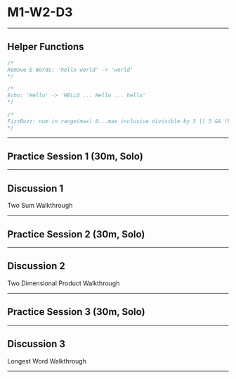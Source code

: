 # M1-W2-D3

---

## Helper Functions

```js
/*
Remove E Words: 'hello world' -> 'world'
*/

/*
Echo: 'Hello' -> 'HELLO ... Hello ... hello'
*/

/*
FizzBuzz: num in range(max) 0...max inclusive divisible by 3 || 5 && !both
*/
```

---

## Practice Session 1 (30m, Solo)

---

## Discussion 1

Two Sum Walkthrough

---

## Practice Session 2 (30m, Solo)

---

## Discussion 2

Two Dimensional Product Walkthrough

---

## Practice Session 3 (30m, Solo)

---

## Discussion 3

Longest Word Walkthrough

---
